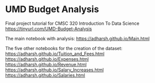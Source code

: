 # UMD Budget Analysis
Final project tutorial for CMSC 320 Introduction To Data Science  
https://tinyurl.com/UMD-Budget-Analysis

The main notebook with analysis: 
https://adharsh.github.io/Main.html       

The five other notebooks for the creation of the dataset:
https://adharsh.github.io/Tuition_and_Fees.html 
https://adharsh.github.io/Expenses.html 
https://adharsh.github.io/Revenue.html 
https://adharsh.github.io/Salary_Increases.html 
https://adharsh.github.io/Salaries.html 
